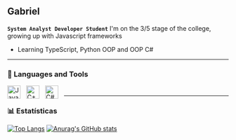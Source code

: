 ## Gabriel 

**`System Analyst Developer Student`**
I'm on the 3/5 stage of the college, growing up with Javascript frameworks
- Learning TypeScript, Python OOP and OOP C#

---

### 🧰 Languages and Tools

<img align="left" alt="Java" width="30px" style="padding-right:10px;" src="https://cdn.jsdelivr.net/gh/devicons/devicon/icons/java/java-original.svg"/>
<img align="left" alt="C++" width="30px" style="padding-right:10px;" src="https://cdn.jsdelivr.net/gh/devicons/devicon/icons/cplusplus/cplusplus-line.svg" />
<img align="left" alt="C#" width="30px" style="padding-right:10px;" src="https://cdn.jsdelivr.net/gh/devicons/devicon/icons/csharp/csharp-original.svg" />

#
---

### 📊 Estatísticas

[![Top Langs](https://github-readme-stats.vercel.app/api/top-langs/?username=Gaturama)](https://github.com/Gaturama/github-readme-stats) [![Anurag's GitHub stats](https://github-readme-stats.vercel.app/api?username=Gaturama)](https://github.com/Gaturama/github-readme-stats)



